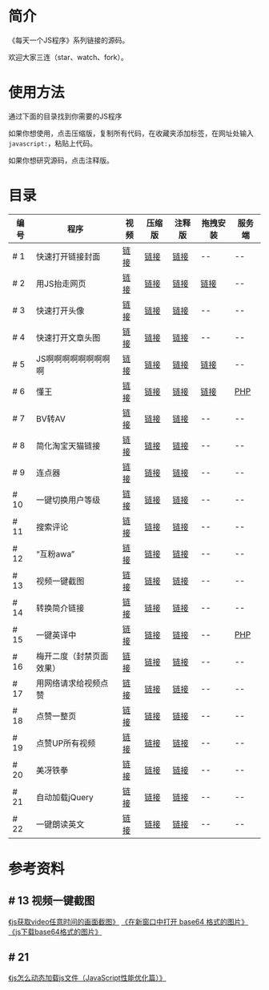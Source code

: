 # 简介

《每天一个JS程序》系列链接的源码。

欢迎大家三连（star、watch、fork）。

# 使用方法

通过下面的目录找到你需要的JS程序

如果你想使用，点击压缩版，复制所有代码，在收藏夹添加标签，在网址处输入`javascript:`，粘贴上代码。

如果你想研究源码，点击注释版。

# 目录

编号 | 程序 | 视频 | 压缩版 | 注释版 | 拖拽安装 | 服务端
-|-|-|-|-|-|-
\# 1 | 快速打开链接封面 | [链接](https://www.bilibili.com/video/BV1kK4y1x7Vw) | [链接](./code/js-1.min.js) | [链接](./code/js-1.js) | -- | --
\# 2 | 用JS抬走网页 | [链接](https://www.bilibili.com/video/BV1Mf4y1m7ff) | [链接](./code/js-2.min.js) | [链接](./code/js-2.js) | [链接](https://imba97.cn/archives/628) | --
\# 3 | 快速打开头像 | [链接](https://www.bilibili.com/video/BV1j54y1Q7jq) | [链接](./code/js-3.min.js) | [链接](./code/js-3.js) | -- | --
\# 4 | 快速打开文章头图 | [链接](https://www.bilibili.com/video/BV1wg4y1q7EX) | [链接](./code/js-4.min.js) | [链接](./code/js-4.js) | -- | --
\# 5 | JS啊啊啊啊啊啊啊啊啊 | [链接](https://www.bilibili.com/video/BV1Mt4y1y7Hu) | [链接](./code/js-5.min.js) | [链接](./code/js-5.js) | [链接](https://imba97.cn/archives/629) | --
\# 6 | 懂王 | [链接](https://www.bilibili.com/video/BV1jt4y1y7zs) | [链接](./code/js-6.min.js) | [链接](./code/js-6.js) | [链接](https://imba97.cn/archives/632) | [PHP](./code/js-6.server.php)
\# 7 | BV转AV | [链接](https://www.bilibili.com/video/BV1sv411677s) | [链接](./code/js-7.min.js) | [链接](./code/js-7.js) | -- | --
\# 8 | 简化淘宝天猫链接 | [链接](https://www.bilibili.com/video/BV1qg4y1i7DN) | [链接](./code/js-8.min.js) | [链接](./code/js-8.js) | -- | --
\# 9 | 连点器 | [链接](https://www.bilibili.com/video/BV1Rg4y1i7Bb) | [链接](./code/js-9.min.js) | [链接](./code/js-9.js) | -- | --
\# 10 | 一键切换用户等级 | [链接](https://www.bilibili.com/video/BV14z411i7KJ) | [链接](./code/js-10.min.js) | [链接](./code/js-10.js) | -- | --
\# 11 | 搜索评论 | [链接](https://www.bilibili.com/video/BV1kK4y1x7Q4) | [链接](./code/js-11.min.js) | [链接](./code/js-11.js) | -- | --
\# 12 | “互粉awa” | [链接](https://www.bilibili.com/video/BV1oi4y1s7Ut) | [链接](./code/js-12.min.js) | [链接](./code/js-12.js) | -- | --
\# 13 | 视频一键截图 | [链接](https://www.bilibili.com/video/BV1xz4y197jc) | [链接](./code/js-13.min.js) | [链接](./code/js-13.js) | -- | --
\# 14 | 转换简介链接 | [链接](https://www.bilibili.com/video/BV1m5411p7kd) | [链接](./code/js-14.min.js) | [链接](./code/js-14.js) | -- | --
\# 15 | 一键英译中 | [链接](https://www.bilibili.com/video/BV1Zt4y1C71S) | [链接](./code/js-15.min.js) | [链接](./code/js-15.js) | -- | [PHP](./code/js-15.server.php)
\# 16 | 梅开二度（封禁页面效果） | [链接](https://www.bilibili.com/video/BV1Hi4y1G782) | [链接](./code/js-16.min.js) | [链接](./code/js-16.js) | -- | --
\# 17 | 用网络请求给视频点赞 | [链接](https://www.bilibili.com/video/BV11z4y1Q7uw) | [链接](./code/js-17.min.js) | [链接](./code/js-17.js) | -- | --
\# 18 | 点赞一整页 | [链接](https://www.bilibili.com/video/BV1k5411W7wE) | [链接](./code/js-18.min.js) | [链接](./code/js-18.js) | -- | --
\# 19 | 点赞UP所有视频 | [链接](https://www.bilibili.com/video/BV1k5411W7wE) | [链接](./code/js-19.min.js) | [链接](./code/js-19.js) | -- | --
\# 20 | 美冴铁拳 | [链接](https://www.bilibili.com/video/BV185411W7rt) | [链接](./code/js-20.min.js) | [链接](./code/js-20.js) |  -- | --
\# 21 | 自动加载jQuery | [链接](https://www.bilibili.com/video/BV1R54y1B7R1) | [链接](./code/js-21.min.js) | [链接](./code/js-21.js) |  -- | --
\# 22 | 一键朗读英文 | [链接](https://www.bilibili.com/videoBV1h5411W7ka/) | [链接](./code/js-22.min.js) | [链接](./code/js-22.js) |  -- | --

# 参考资料

## \# 13 视频一键截图

[《js获取video任意时间的画面截图》](https://blog.csdn.net/bluelotos893/article/details/89191535)
[《在新窗口中打开 base64 格式的图片》](https://blog.csdn.net/qq_34626003/article/details/88243824)
[《js下载base64格式的图片》](https://www.cnblogs.com/MR-cui/p/9996548.html)

## \# 21 

[《js怎么动态加载js文件（JavaScript性能优化篇）》](https://www.cnblogs.com/telwanggs/p/11045773.html)
